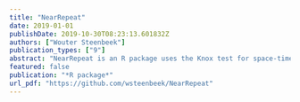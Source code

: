 ```yaml
---
title: "NearRepeat"
date: 2019-01-01
publishDate: 2019-10-30T08:23:13.601832Z
authors: ["Wouter Steenbeek"]
publication_types: ["9"]
abstract: "NearRepeat is an R package uses the Knox test for space-time clustering to quantify the spatio-temporal association between events. In criminology, this test has been used to identify people and locations that are at disproportionate risk of victimization. Of interest is often not only the ‘same repeat’ victims (people or locations that after a first crime event, are targeted again within a short period thereafter), but also the ‘near repeat’ victims: nearby people or locations that are victimized within a short period after the first crime."
featured: false
publication: "*R package*"
url_pdf: "https://github.com/wsteenbeek/NearRepeat"
---
```


